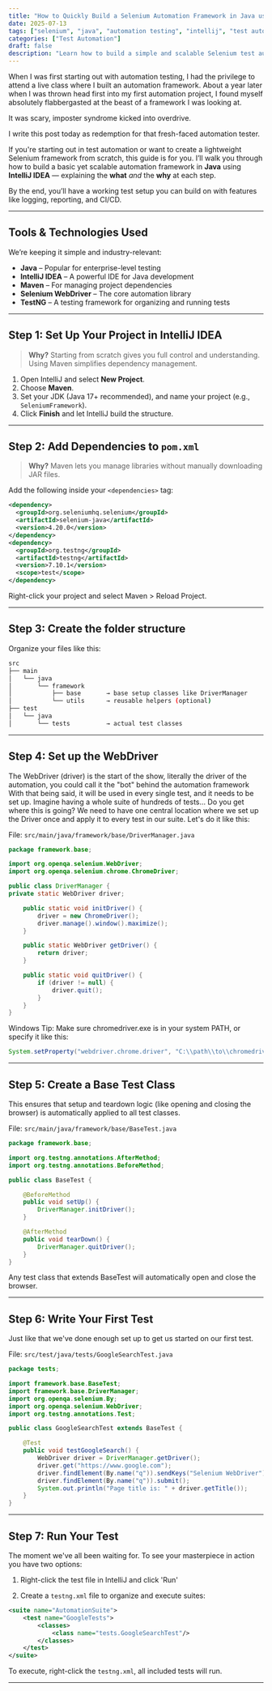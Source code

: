 ```yaml
---
title: "How to Quickly Build a Selenium Automation Framework in Java using IntelliJ IDEA"
date: 2025-07-13
tags: ["selenium", "java", "automation testing", "intellij", "test automation", "maven"]
categories: ["Test Automation"]
draft: false
description: "Learn how to build a simple and scalable Selenium test automation framework in Java using IntelliJ IDEA, Maven, and TestNG. Ideal for beginners and testers transitioning into automation."
---
```


When I was first starting out with automation testing, I had the privilege to attend a live class where I built an automation framework. About a year later when I was thrown head first into my first automation project, I found myself absolutely flabbergasted at the beast of a framework I was looking at. 

It was scary, imposter syndrome kicked into overdrive.

I write this post today as redemption for that fresh-faced automation tester. 


If you're starting out in test automation or want to create a lightweight Selenium framework from scratch, this guide is for you. I’ll walk you through how to build a basic yet scalable automation framework in **Java** using **IntelliJ IDEA** — explaining the **what** *and* the **why** at each step.

By the end, you’ll have a working test setup you can build on with features like logging, reporting, and CI/CD.

---

## Tools & Technologies Used

We’re keeping it simple and industry-relevant:

- **Java** – Popular for enterprise-level testing
- **IntelliJ IDEA** – A powerful IDE for Java development
- **Maven** – For managing project dependencies
- **Selenium WebDriver** – The core automation library
- **TestNG** – A testing framework for organizing and running tests

---

## Step 1: Set Up Your Project in IntelliJ IDEA

> **Why?** Starting from scratch gives you full control and understanding. Using Maven simplifies dependency management.

1. Open IntelliJ and select **New Project**.
2. Choose **Maven**.
3. Set your JDK (Java 17+ recommended), and name your project (e.g., `SeleniumFramework`).
4. Click **Finish** and let IntelliJ build the structure.

---

## Step 2: Add Dependencies to `pom.xml`

> **Why?** Maven lets you manage libraries without manually downloading JAR files.

Add the following inside your `<dependencies>` tag:

```xml
<dependency>
  <groupId>org.seleniumhq.selenium</groupId>
  <artifactId>selenium-java</artifactId>
  <version>4.20.0</version>
</dependency>
<dependency>
  <groupId>org.testng</groupId>
  <artifactId>testng</artifactId>
  <version>7.10.1</version>
  <scope>test</scope>
</dependency>
```
Right-click your project and select Maven > Reload Project.

---

## Step 3: Create the folder structure

Organize your files like this:

```bash
src
├── main
│   └── java
│       └── framework
│           ├── base       → base setup classes like DriverManager
│           └── utils      → reusable helpers (optional)
├── test
│   └── java
│       └── tests          → actual test classes
```
---

## Step 4: Set up the WebDriver

The WebDriver (driver) is the start of the show, literally the driver of the automation, you could call it the "bot" behind the automation framework
With that being said, it will be used in every single test, and it needs to be set up. Imagine having a whole suite of hundreds of tests... Do you get where this is going?
We need to have one central location where we set up the Driver once and apply it to every test in our suite. Let's do it like this:

File: ``` src/main/java/framework/base/DriverManager.java ```

```java
package framework.base;

import org.openqa.selenium.WebDriver;
import org.openqa.selenium.chrome.ChromeDriver;

public class DriverManager {
private static WebDriver driver;

    public static void initDriver() {
        driver = new ChromeDriver();
        driver.manage().window().maximize();
    }

    public static WebDriver getDriver() {
        return driver;
    }

    public static void quitDriver() {
        if (driver != null) {
            driver.quit();
        }
    }
}
```
Windows Tip: Make sure chromedriver.exe is in your system PATH, or specify it like this: 

```java
System.setProperty("webdriver.chrome.driver", "C:\\path\\to\\chromedriver.exe");
```

---

## Step 5: Create a Base Test Class

This ensures that setup and teardown logic (like opening and closing the browser) is automatically applied to all test classes.

File: ```src/main/java/framework/base/BaseTest.java```

```java
package framework.base;

import org.testng.annotations.AfterMethod;
import org.testng.annotations.BeforeMethod;

public class BaseTest {

    @BeforeMethod
    public void setUp() {
        DriverManager.initDriver();
    }

    @AfterMethod
    public void tearDown() {
        DriverManager.quitDriver();
    }
}

```

Any test class that extends BaseTest will automatically open and close the browser.

---

## Step 6: Write Your First Test

Just like that we've done enough set up to get us started on our first test. 

File: ``` src/test/java/tests/GoogleSearchTest.java ```

```java
package tests;

import framework.base.BaseTest;
import framework.base.DriverManager;
import org.openqa.selenium.By;
import org.openqa.selenium.WebDriver;
import org.testng.annotations.Test;

public class GoogleSearchTest extends BaseTest {

    @Test
    public void testGoogleSearch() {
        WebDriver driver = DriverManager.getDriver();
        driver.get("https://www.google.com");
        driver.findElement(By.name("q")).sendKeys("Selenium WebDriver");
        driver.findElement(By.name("q")).submit();
        System.out.println("Page title is: " + driver.getTitle());
    }
}

```
---

## Step 7: Run Your Test

The moment we've all been waiting for. To see your masterpiece in action you have two options:

1. Right-click the test file in IntelliJ and click 'Run'

2. Create a ```testng.xml``` file to organize and execute suites:
```xml
<suite name="AutomationSuite">
    <test name="GoogleTests">
        <classes>
            <class name="tests.GoogleSearchTest"/>
        </classes>
    </test>
</suite>

```

To execute, right-click the ```testng.xml```, all included tests will run.

---


